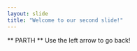 ```yaml
---
layout: slide
title: "Welcome to our second slide!"
---
```

** PARTH **
Use the left arrow to go back!
